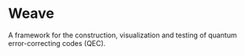 # Weave

A framework for the construction, visualization and testing of quantum error-correcting codes (QEC).
